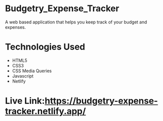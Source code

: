 # Budgetry_Expense_Tracker
A web based application that helps you keep track of your budget and expenses.

# Technologies Used
* HTML5 
* CSS3
* CSS Media Queries
* Javascript
* Netlify

# Live Link:https://budgetry-expense-tracker.netlify.app/
